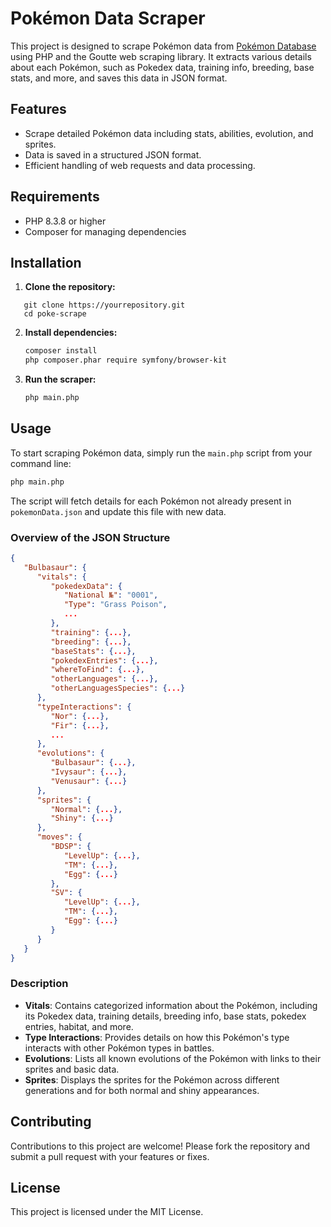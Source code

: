 
# Pokémon Data Scraper

This project is designed to scrape Pokémon data from [Pokémon Database](https://pokemondb.net/pokedex/all) using PHP and the Goutte web scraping library. It extracts various details about each Pokémon, such as Pokedex data, training info, breeding, base stats, and more, and saves this data in JSON format.

## Features

- Scrape detailed Pokémon data including stats, abilities, evolution, and sprites.
- Data is saved in a structured JSON format.
- Efficient handling of web requests and data processing.

## Requirements

- PHP 8.3.8 or higher
- Composer for managing dependencies

## Installation

1. **Clone the repository:**
```
   git clone https://yourrepository.git
   cd poke-scrape 
```

2. **Install dependencies:**
   ```bash
   composer install
   php composer.phar require symfony/browser-kit    
   ```

3. **Run the scraper:**
   ```bash
   php main.php
   ```

## Usage

To start scraping Pokémon data, simply run the `main.php` script from your command line:

```bash
php main.php
```

The script will fetch details for each Pokémon not already present in `pokemonData.json` and update this file with new data.

### Overview of the JSON Structure

```json
{
   "Bulbasaur": {
      "vitals": {
         "pokedexData": {
            "National №": "0001",
            "Type": "Grass Poison",
            ...
         },
         "training": {...},
         "breeding": {...},
         "baseStats": {...},
         "pokedexEntries": {...},
         "whereToFind": {...},
         "otherLanguages": {...},
         "otherLanguagesSpecies": {...}
      },
      "typeInteractions": {
         "Nor": {...},
         "Fir": {...},
         ...
      },
      "evolutions": {
         "Bulbasaur": {...},
         "Ivysaur": {...},
         "Venusaur": {...}
      },
      "sprites": {
         "Normal": {...},
         "Shiny": {...}
      },
      "moves": {
         "BDSP": {
            "LevelUp": {...},
            "TM": {...},
            "Egg": {...}
         },
         "SV": {
            "LevelUp": {...},
            "TM": {...},
            "Egg": {...}
         }
      }
   }
}
```

### Description

- **Vitals**: Contains categorized information about the Pokémon, including its Pokedex data, training details, breeding info, base stats, pokedex entries, habitat, and more.
- **Type Interactions**: Provides details on how this Pokémon's type interacts with other Pokémon types in battles.
- **Evolutions**: Lists all known evolutions of the Pokémon with links to their sprites and basic data.
- **Sprites**: Displays the sprites for the Pokémon across different generations and for both normal and shiny appearances.


## Contributing

Contributions to this project are welcome! Please fork the repository and submit a pull request with your features or fixes.

## License

This project is licensed under the MIT License.